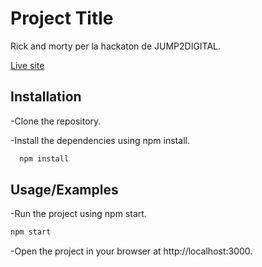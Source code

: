 # Project Title

Rick and morty per la hackaton de JUMP2DIGITAL.

[Live site](https://hackathon-hectorllorca.vercel.app/)

## Installation

-Clone the repository.

-Install the dependencies using npm install.

```bash
  npm install
```

## Usage/Examples

-Run the project using npm start.

```bash
npm start
```

-Open the project in your browser at http://localhost:3000.
